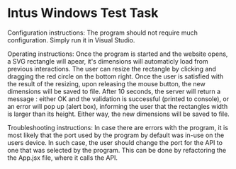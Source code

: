 # Intus Windows Test Task
Configuration instructions:
The program should not require much configuration. Simply run it in Visual Studio.

Operating instructions:
Once the program is started and the website opens, a SVG rectangle will apear, it's dimensions will automaticly load from previous interactions.
The user can resize the rectangle by clicking and dragging the red circle on the bottom right.
Once the user is satisfied with the result of the resizing, upon releasing the mouse button, the new dimensions will be saved to file. 
After 10 seconds, the server will return a message : either OK and the validation is successful (printed to console), or an error will pop up (alert box), informing the user that the rectangles width is larger than its height. Either way, the new dimensions will be saved to file.

Troubleshooting instructions:
In case there are errors with the program, it is most likely that the port used by the program by default was in-use on the users device. In such case, the user should change the port for the API to one that was selected by the program. This can be done by refactoring the the App.jsx file, where it calls the API.
